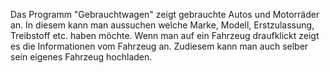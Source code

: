 Das Programm "Gebrauchtwagen" zeigt gebrauchte Autos und Motorräder an.
In diesem kann man aussuchen welche Marke, Modell, Erstzulassung, Treibstoff etc. haben möchte.
Wenn man auf ein Fahrzeug draufklickt zeigt es die Informationen vom Fahrzeug an.
Zudiesem kann man auch selber sein eigenes Fahrzeug hochladen.
